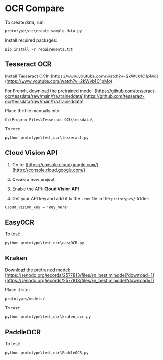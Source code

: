 # OCR Compare

To create data, run:

```
prototype\src\create_sample_data.py
```

Install required packages:

```
pip install -r requirements.txt
```

## Tesseract OCR

Install Tesseract OCR:
[https://www.youtube.com/watch?v=2kWvk4C1pMo](https://www.youtube.com/watch?v=2kWvk4C1pMo)

For French, download the pretrained model:
[https://github.com/tesseract-ocr/tessdata/raw/main/fra.traineddata](https://github.com/tesseract-ocr/tessdata/raw/main/fra.traineddata)

Place the file manually into:

```
C:\Program Files\Tesseract-OCR\tessdata\
```

To test:

```
python prototype\test_ocr\tesseract.py
```

## Cloud Vision API

1. Go to:
   [https://console.cloud.google.com/](https://console.cloud.google.com/)

2. Create a new project

3. Enable the API: **Cloud Vision API**

4. Get your API key and add it to the `.env` file in the `prototypes/` folder:

```
Cloud_vision_key = 'key_here'
```

## EasyOCR

To test:

```
python prototype\test_ocr\easyOCR.py
```

## Kraken

Download the pretrained model:
[https://zenodo.org/records/2577813/files/en_best.mlmodel?download=1](https://zenodo.org/records/2577813/files/en_best.mlmodel?download=1)

Place it into:

```
prototypes/models/
```

To test:

```
python prototype\test_ocr\kraken_ocr.py
```

## PaddleOCR

To test:

```
python prototype\test_ocr\PaddleOCR.py
```
